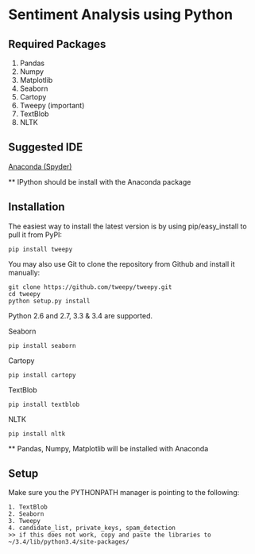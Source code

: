 Sentiment Analysis using Python 
======

Required Packages
-----------------
1. Pandas
2. Numpy
3. Matplotlib
4. Seaborn
5. Cartopy
6. Tweepy (important) 
7. TextBlob
8. NLTK

Suggested IDE
--------------
[Anaconda (Spyder)](https://www.continuum.io/downloads)

** IPython should be install with the Anaconda package


Installation
------------
The easiest way to install the latest version
is by using pip/easy_install to pull it from PyPI:

    pip install tweepy

You may also use Git to clone the repository from
Github and install it manually:

    git clone https://github.com/tweepy/tweepy.git
    cd tweepy
    python setup.py install

Python 2.6 and 2.7, 3.3 & 3.4 are supported.

Seaborn
	
	pip install seaborn
	
Cartopy
	
	pip install cartopy
	
TextBlob

	pip install textblob
	
NLTK
	
	pip install nltk
	
** Pandas, Numpy, Matplotlib will be installed with Anaconda 

Setup
-----

Make sure you the PYTHONPATH manager is pointing to the following:

	1. TextBlob
	2. Seaborn
	3. Tweepy
	4. candidate_list, private_keys, spam_detection
	>> if this does not work, copy and paste the libraries to ~/3.4/lib/python3.4/site-packages/